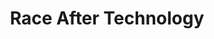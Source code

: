 ---
title: "Race After Technology"
authors: ["Ruha Benjamin"]
type: "book"
categories: ["race", "technology"]
link: "https://www.goodreads.com/book/show/42527493-race-after-technology"
---